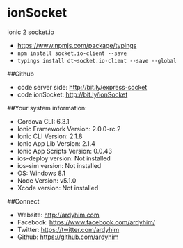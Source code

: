 # ionSocket
ionic 2 socket.io

- https://www.npmjs.com/package/typings
- ``` npm install socket.io-client --save ```
- ``` typings install dt~socket.io-client --save --global ```


##Github
- code server side: http://bit.ly/express-socket
- code ionSocket: http://bit.ly/ionSocket

##Your system information:

- Cordova CLI: 6.3.1
- Ionic Framework Version: 2.0.0-rc.2
- Ionic CLI Version: 2.1.8
- Ionic App Lib Version: 2.1.4
- Ionic App Scripts Version: 0.0.43
- ios-deploy version: Not installed
- ios-sim version: Not installed
- OS: Windows 8.1
- Node Version: v5.1.0
- Xcode version: Not installed

##Connect
- Website: http://ardyhim.com
- Facebook: https://www.facebook.com/ardyhim/
- Twitter: https://twitter.com/ardyhim
- Github: https://github.com/ardyhim
